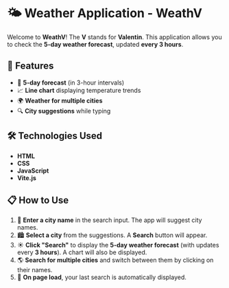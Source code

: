 # 🌤️ Weather Application - **WeathV**  

Welcome to **WeathV**! The **V** stands for **Valentin**. This application allows you to check the **5-day weather forecast**, updated **every 3 hours**.  

## 🚀 Features  

- 📅 **5-day forecast** (in 3-hour intervals)  
- 📈 **Line chart** displaying temperature trends  
- 🌍 **Weather for multiple cities**  
- 🔍 **City suggestions** while typing  

## 🛠️ Technologies Used  

- **HTML**  
- **CSS**  
- **JavaScript**  
- **Vite.js**  

## 📋 How to Use  

1. 🔎 **Enter a city name** in the search input. The app will suggest city names.  
2. 🏙️ **Select a city** from the suggestions. A **Search** button will appear.  
3. ☀️ **Click "Search"** to display the **5-day weather forecast** (with updates every **3 hours**). A chart will also be displayed.  
4. 🌎 **Search for multiple cities** and switch between them by clicking on their names.  
5. 🔄 **On page load**, your last search is automatically displayed.